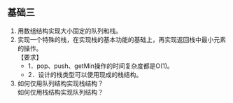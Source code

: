 ## 基础三
1. 用数组结构实现大小固定的队列和栈。
2. 实现一个特殊的栈，在实现栈的基本功能的基础上，再实现返回栈中最小元素的操作。  
【要求】
   - 1．pop、push、getMin操作的时间复杂度都是O(1)。
   - 2．设计的栈类型可以使用现成的栈结构。
3. 如何仅用队列结构实现栈结构？  
   如何仅用栈结构实现队列结构？